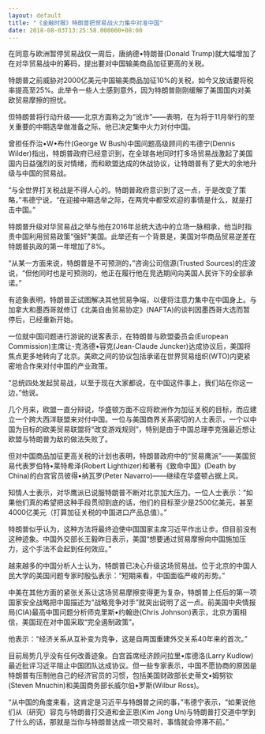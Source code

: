 ```yaml
---
layout: default
title: "《金融时报》特朗普把贸易战火力集中对准中国"
date: 2018-08-03T13:25:58.000000+08:00
---
```


在同意与欧洲暂停贸易战仅一周后，唐纳德•特朗普(Donald Trump)就大幅增加了在对华贸易战中的筹码，提出要对中国输美商品加征更高的关税。

特朗普之前威胁对2000亿美元中国输美商品加征10%的关税，如今又放话要将税率提高至25%。此举令一些人士感到意外，因为特朗普刚刚缓解了美国国内对美欧贸易摩擦的担忧。

但特朗普将行动升级——北京方面称之为“讹诈”——表明，在为将于11月举行的至关重要的中期选举做准备之际，他已决定集中火力对付中国。

曾担任乔治•W•布什(George W Bush)中国问题高级顾问的韦德宁(Dennis Wilder)指出，特朗普政府已经意识到，在全球各地同时打多场贸易战激起了美国国内日益强烈的反对情绪，而和欧盟达成的休战协议，让特朗普有了更大的余地升级与中国的贸易战。

“与全世界打关税战是不得人心的。特朗普政府意识到了这一点，于是改变了策略，”韦德宁说，“在迎接中期选举之际，在两党中都受欢迎的事情是什么，就是打击中国。”

特朗普升级对华贸易战之举与他在2016年总统大选中的立场一脉相承，他当时指责中国利用贸易政策“强奸”美国。此举还有一个背景是，美国对华商品贸易逆差在特朗普执政的第一年增加了8%。

“从某一方面来说，特朗普是不可预测的，”咨询公司信源(Trusted Sources)的庄波说，“但他同时也是可预测的，他正在履行他在竞选期间向美国人民许下的全部承诺。”

有迹象表明，特朗普正试图解决其他贸易争端，以便将注意力集中在中国身上。与加拿大和墨西哥就修订《北美自由贸易协定》(NAFTA)的谈判因墨西哥大选而暂停后，已经重新开始。

一位就中国问题进行游说的说客表示，在特朗普与欧盟委员会(European Commission)主席让-克洛德•容克(Jean-Claude Juncker)达成协议后，美国将焦点更多地转向了北京。美欧之间的协议包括承诺在世界贸易组织(WTO)内更紧密地合作来对付中国的产业政策。

“总统四处发起贸易战，以至于现在大家都说，在中国这件事上，我们站在你这一边，”他说。

几个月来，欧盟一直分辩说，华盛顿方面不应将欧洲作为加征关税的目标，而应建立一个跨大西洋联盟来对付中国。一位与美国商界关系密切的人士表示，一个以中国为目标的欧美贸易联盟将“改变游戏规则”，特别是由于中国总理李克强最近想让欧盟与特朗普为敌的做法失败了。

但对中国商品加征更高关税的计划也表明，特朗普政府中的“贸易鹰派”——美国贸易代表罗伯特•莱特希泽(Robert Lighthizer)和著有《致命中国》(Death by China)的白宫官员彼得•纳瓦罗(Peter Navarro)——继续在华盛顿占据上风。

知情人士表示，对华鹰派已说服特朗普不断对北京加大压力。一位人士表示：“如果他们真的希望把这种手段贯彻到底的话，他们的目标至少是2500亿美元，甚至4000亿美元（打算加征关税的中国进口产品总值）。”

特朗普似乎认为，这种方法将最终迫使中国国家主席习近平作出让步。但目前没有这种迹象。中国外交部长王毅昨日表示，美国“想要通过贸易摩擦向中国施加压力，这个手法不会起到任何效应。”

越来越多的中国分析人士认为，特朗普已决心升级这场贸易战。位于北京的中国人民大学的美国问题专家时殷弘表示：“短期来看，中国面临严峻的形势。”

中美在其他方面的紧张关系让这场贸易摩擦变得更为复杂，特朗普上任后的第一项国家安全战略把中国描述为“战略竞争对手”就突出说明了这一点。前美国中央情报局(CIA)最高中国问题分析师克里斯•约翰逊(Chris Johnson)表示，北京方面相信，美国现在对中国采取“完全遏制政策”。

他表示：“经济关系从互补变为竞争，这是自两国重建外交关系40年来的首次。”

目前局势几乎没有任何改善迹象。白宫首席经济顾问拉里•库德洛(Larry Kudlow)最近批评习近平阻止中国团队达成协议。但一些专家表示，中国不愿协商的原因是特朗普有压制他自己的经济官员的习惯，包括美国财政部长史蒂文•姆努钦(Steven Mnuchin)和美国商务部长威尔伯•罗斯(Wilbur Ross)。

“从中国的角度来看，这肯定是习近平与特朗普之间的事，”韦德宁表示，“如果说他们从（研究）容克与特朗普打交道和金正恩(Kim Jong Un)与特朗普打交道中学到了什么的话，那就是当你与特朗普达成一项交易时，事情就会停滞不前。”

